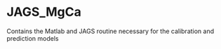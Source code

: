 # JAGS_MgCa
Contains the Matlab and JAGS routine necessary for the calibration and prediction models
